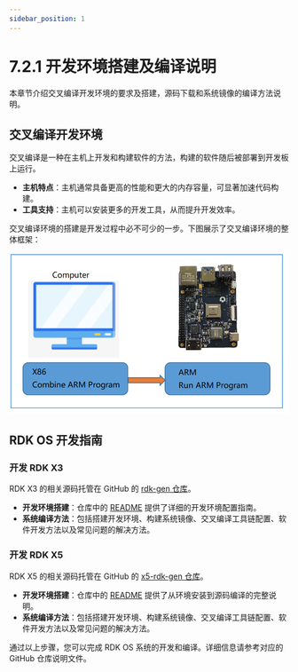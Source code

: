 ```yaml
---
sidebar_position: 1
---
```


# 7.2.1 开发环境搭建及编译说明

本章节介绍交叉编译开发环境的要求及搭建，源码下载和系统镜像的编译方法说明。

## 交叉编译开发环境

交叉编译是一种在主机上开发和构建软件的方法，构建的软件随后被部署到开发板上运行。

- **主机特点**：主机通常具备更高的性能和更大的内存容量，可显著加速代码构建。
- **工具支持**：主机可以安装更多的开发工具，从而提升开发效率。

交叉编译环境的搭建是开发过程中必不可少的一步。下图展示了交叉编译环境的整体框架：

![image-20220329140159441](../../../static/img/07_Advanced_development/02_linux_development/image/environment_build/image-20220329140159441.png)

## RDK OS 开发指南

### 开发 RDK X3

RDK X3 的相关源码托管在 GitHub 的 [rdk-gen 仓库](https://github.com/D-Robotics/rdk-gen)。

- **开发环境搭建**：仓库中的 [README](https://github.com/D-Robotics/rdk-gen/blob/main/README.md) 提供了详细的开发环境配置指南。
- **系统编译方法**：包括搭建开发环境、构建系统镜像、交叉编译工具链配置、软件开发方法以及常见问题的解决方法。

### 开发 RDK X5

RDK X5 的相关源码托管在 GitHub 的 [x5-rdk-gen 仓库](https://github.com/D-Robotics/x5-rdk-gen)。

- **开发环境搭建**：仓库中的 [README](https://github.com/D-Robotics/x5-rdk-gen/blob/main/README.md) 提供了从环境安装到源码编译的完整说明。
- **系统编译方法**：包括搭建开发环境、构建系统镜像、交叉编译工具链配置、软件开发方法以及常见问题的解决方法。

通过以上步骤，您可以完成 RDK OS 系统的开发和编译。详细信息请参考对应的 GitHub 仓库说明文件。
